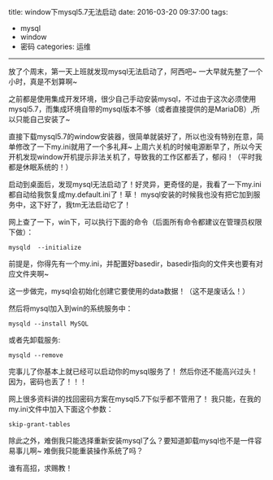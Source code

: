 title:  window下mysql5.7无法启动
date: 2016-03-20 09:37:00
tags:
- mysql
- window
- 密码
categories: 运维
---

放了个周末，第一天上班就发现mysql无法启动了，阿西吧~
一大早就先整了一个小时，真是不划算啊~
<!--more-->
之前都是使用集成开发环境，很少自己手动安装mysql，不过由于这次必须使用mysql5.7，而集成环境自带的mysql版本不够（或者直接提供的是MariaDB）,所以只能自己安装了~

直接下载mysql5.7的window安装器，很简单就装好了，所以也没有特别在意，简单修改了一下my.ini就用了一个多礼拜~
上周六关机的时候电源断早了，所以今天开机发现window开机提示非法关机了，导致我的工作区都丢了，郁闷！（平时我都是休眠系统的！）

启动到桌面后，发现mysql无法启动了！好灵异，更奇怪的是，我看了一下my.ini都自动给我恢复成my.default.ini了！草！
mysql安装的时候我也没有把它加到服务中，这下好了，我tm无法启动它了！

网上查了一下，win下，可以执行下面的命令（后面所有命令都建议在管理员权限下做）：

	mysqld  --initialize

前提是，你得先有一个my.ini，并配置好basedir，basedir指向的文件夹也要有对应文件夹啊~

这一步做完，mysql会初始化创建它要使用的data数据！（这不是废话么！）

然后将mysql加入到win的系统服务中：

	mysqld --install MySQL

或者先卸载服务:

	mysqld --remove

完事儿了你基本上就已经可以启动你的mysql服务了！
然后你还不能高兴过头！因为，密码也丢了！！！

网上很多资料讲的找回密码方案在mysql5.7下似乎都不管用了！
我只能，在我的my.ini文件中加入下面这个参数：

	skip-grant-tables

除此之外，难倒我只能选择重新安装mysql了么？要知道卸载mysql也不是一件容易事儿啊~
难倒我只能重装操作系统了吗？

谁有高招，求赐教！
